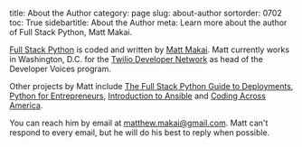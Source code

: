 title: About the Author
category: page
slug: about-author
sortorder: 0702
toc: True
sidebartitle: About the Author
meta: Learn more about the author of Full Stack Python, Matt Makai.


[Full Stack Python](https://www.fullstackpython.com/) is coded and written by
[Matt Makai](http://www.mattmakai.com/). Matt currently
works in Washington, D.C. for the 
[Twilio Developer Network](https://www.twilio.com/blog/2014/02/introducing-developer-evangelist-matt-makai.html)
as head of the Developer Voices program.

Other projects by Matt include 
[The Full Stack Python Guide to Deployments](https://www.deploypython.com/), 
[Python for Entrepreneurs](https://training.talkpython.fm/courses/explore_entrepreneurs/python-for-entrepreneurs-build-and-launch-your-online-business),
[Introduction to Ansible](https://training.talkpython.fm/courses/explore_ansible/introduction-to-ansible-with-python)
and
[Coding Across America](http://www.codingacrossamerica.com/).

You can reach him by email at matthew.makai@gmail.com. Matt can't 
respond to every email, but he will do his best to reply when possible.
